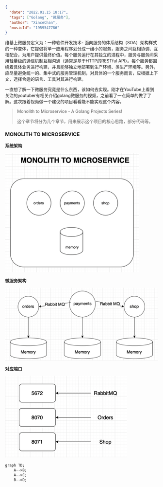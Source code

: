 ```json
{
  "date": "2022.01.15 18:17",
  "tags": ["Golang", "微服务"],
  "author": "XinceChan",
  "musicId": "1959547786"
}
```

维基上微服务定义为：一种软件开发技术- 面向服务的体系结构（SOA）架构样式的一种变体，它提倡将单一应用程序划分成一组小的服务，服务之间互相协调、互相配合，为用户提供最终价值。每个服务运行在其独立的进程中，服务与服务间采用轻量级的通信机制互相沟通（通常是基于HTTP的RESTful API）。每个服务都围绕着具体业务进行构建，并且能够独立地部署到生产环境、类生产环境等。另外，应尽量避免统一的、集中式的服务管理机制，对具体的一个服务而言，应根据上下文，选择合适的语言、工具对其进行构建。

一直想了解一下微服务究竟是什么东西，该如何去实现。刚才在YouTube上看到关注的youtuber有相关介绍golang微服务的视频，之前看了一点简单的做了了解。这次跟着视频做一个建议的项目看看能不能实现这个内容。

> Monolith to Microservice - A Golang Projects Series!
>
> 这个章节将分为几个章节，用来展示这个项目的核心思路，部分代码等。

### MONOLITH TO MICROSERVICE

**系统架构**

![archi](../../assets/images/monolith-archi.png)

**微服务架构**

![image-20230115212557982](../../assets/images/archi.png)

**对应端口**

![image-20230115213513436](../../assets/images/ports.png)

```mermaid
graph TD;
	A-->B;
	A-->C;
	B-->D;
```

